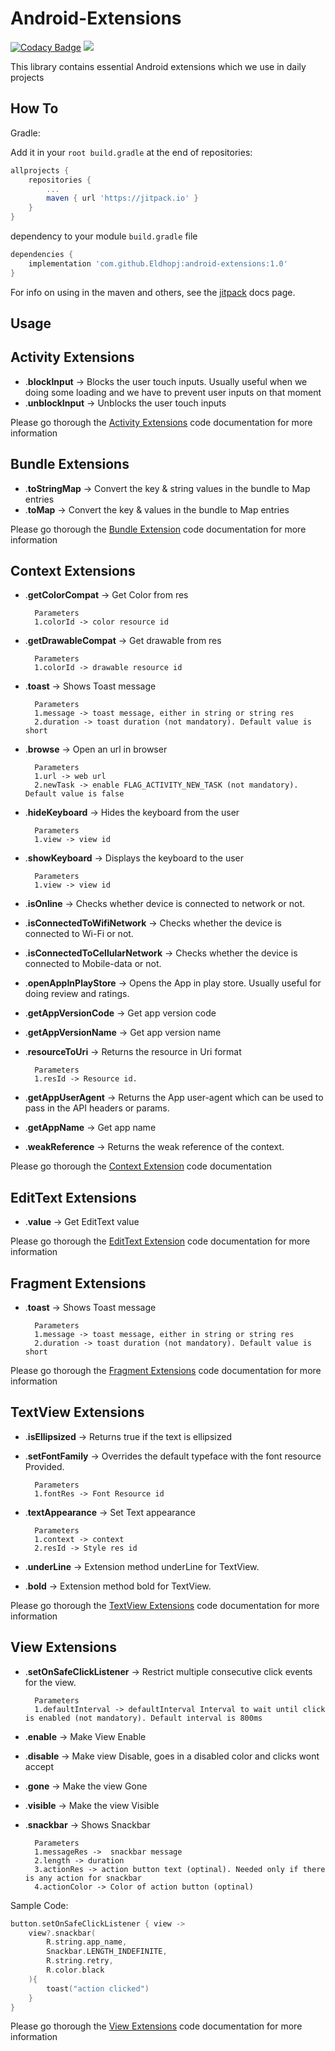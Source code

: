 Android-Extensions
=====

[![Codacy Badge](https://app.codacy.com/project/badge/Grade/789a027f37c74b558c16c37960b02c6e)](https://www.codacy.com/gh/Eldhopj/android-extensions/dashboard?utm_source=github.com&amp;utm_medium=referral&amp;utm_content=Eldhopj/android-extensions&amp;utm_campaign=Badge_Grade)
[![](https://jitpack.io/v/Eldhopj/android-extensions.svg)](https://jitpack.io/#Eldhopj/android-extensions)

This library contains essential Android extensions which we use in daily projects

How To
--------
 Gradle:

Add it in your `root build.gradle` at the end of repositories:
```gradle
allprojects {
    repositories {
	    ...
	    maven { url 'https://jitpack.io' }
    }
}
```
dependency to your module `build.gradle` file
```gradle
dependencies {
    implementation 'com.github.Eldhopj:android-extensions:1.0'
}
```

For info on using in the maven and others, see the [jitpack][1] docs page.

Usage
-------------------

## **Activity Extensions**

- .**blockInput** -> Blocks the user touch inputs. Usually useful when we doing some loading and we have to prevent user inputs on that moment
- .**unblockInput** -> Unblocks the user touch inputs

Please go thorough the [Activity Extensions][2] code documentation for more information

## **Bundle Extensions**

- .**toStringMap** ->   Convert the key & string values in the bundle to Map entries
- .**toMap** ->   Convert the key & values in the bundle to Map entries

Please go thorough the [Bundle Extension][6] code documentation for more information

 ## **Context Extensions**

- .**getColorCompat** ->  Get Color from res

		Parameters
		1.colorId -> color resource id
- .**getDrawableCompat** ->   Get drawable from res

		Parameters
		1.colorId -> drawable resource id
- .**toast** ->   Shows Toast message

		Parameters
		1.message -> toast message, either in string or string res
		2.duration -> toast duration (not mandatory). Default value is short
- .**browse** ->   Open an url in browser

		Parameters
		1.url -> web url
		2.newTask -> enable FLAG_ACTIVITY_NEW_TASK (not mandatory). Default value is false
- .**hideKeyboard** ->  Hides the keyboard from the user

		Parameters
		1.view -> view id
- .**showKeyboard** ->  Displays the keyboard to the user

		Parameters
		1.view -> view id
- .**isOnline** ->   Checks whether device is connected to network or not.
- .**isConnectedToWifiNetwork** ->   Checks whether the device is connected to Wi-Fi or not.
- .**isConnectedToCellularNetwork** ->   Checks whether the device is connected to Mobile-data or not.
- .**openAppInPlayStore** ->   Opens the App in play store. Usually useful for doing review and ratings.
- .**getAppVersionCode** ->   Get app version code
- .**getAppVersionName** ->   Get app version name
- .**resourceToUri** ->   Returns the resource in Uri format

		Parameters
		1.resId -> Resource id.
- .**getAppUserAgent** ->   Returns the App user-agent which can be used to pass in the API headers or params.
- .**getAppName** ->   Get app name
- .**weakReference** ->  Returns the weak reference of the context.

Please go thorough the [Context Extension][3] code documentation

## **EditText Extensions**

- .**value** ->   Get EditText value

Please go thorough the [EditText Extension][4] code documentation for more information

## **Fragment Extensions**

- .**toast** ->   Shows Toast message

		Parameters
		1.message -> toast message, either in string or string res
		2.duration -> toast duration (not mandatory). Default value is short

Please go thorough the [Fragment Extensions][5] code documentation for more information

## **TextView Extensions**

- .**isEllipsized** ->   Returns true if the text is ellipsized
- .**setFontFamily** ->   Overrides the default typeface with the font resource Provided.

		Parameters
		1.fontRes -> Font Resource id
- .**textAppearance** ->   Set Text appearance

		Parameters
		1.context -> context
		2.resId -> Style res id
- .**underLine** ->   Extension method underLine for TextView.
- .**bold** ->   Extension method bold for TextView.

Please go thorough the [TextView Extensions][7] code documentation for more information

## **View Extensions**

- .**setOnSafeClickListener** ->  Restrict multiple consecutive click events for the view.

        Parameters
        1.defaultInterval -> defaultInterval Interval to wait until click is enabled (not mandatory). Default interval is 800ms
- .**enable** ->   Make View Enable
- .**disable** ->   Make view Disable, goes in a disabled color and clicks wont accept
- .**gone** ->   Make the view Gone
- .**visible** ->   Make the view Visible
- .**snackbar** ->   Shows Snackbar

        Parameters
        1.messageRes ->  snackbar message
        2.length -> duration
        3.actionRes -> action button text (optinal). Needed only if there is any action for snackbar
        4.actionColor -> Color of action button (optinal)

Sample Code:

```kotlin
button.setOnSafeClickListener { view ->
	view?.snackbar(
		R.string.app_name,
		Snackbar.LENGTH_INDEFINITE,
		R.string.retry,
		R.color.black
	){
		toast("action clicked")
	}
}
```

Please go thorough the [View Extensions][8] code documentation for more information


[1]: https://jitpack.io/#Eldhopj/android-extensions/Tag
[2]: https://github.com/Eldhopj/android-extensions/blob/master/android-extensions/src/main/java/com/eldhopj/android_extensions/ActivityExtensions.kt "Activity Extenstions"
[3]: https://github.com/Eldhopj/android-extensions/blob/master/android-extensions/src/main/java/com/eldhopj/android_extensions/ContextExtension.kt "Context Extension"
[4]: https://github.com/Eldhopj/android-extensions/blob/master/android-extensions/src/main/java/com/eldhopj/android_extensions/EditTextExtensions.kt "EditText Extension"
[5]: https://github.com/Eldhopj/android-extensions/blob/master/android-extensions/src/main/java/com/eldhopj/android_extensions/FragmentExtensions.kt "Fragment Extenstions "
[6]: https://github.com/Eldhopj/android-extensions/blob/master/android-extensions/src/main/java/com/eldhopj/android_extensions/BundleExtensions.kt "Bundle Extension"
[7]: https://github.com/Eldhopj/android-extensions/blob/master/android-extensions/src/main/java/com/eldhopj/android_extensions/TextViewExtensions.kt "TextView Extenstions"
[8]: https://github.com/Eldhopj/android-extensions/blob/master/android-extensions/src/main/java/com/eldhopj/android_extensions/ViewExtensions.kt "View Extenstions"

